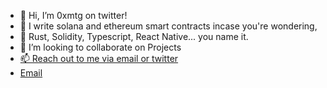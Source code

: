 - 👋 Hi, I’m 0xmtg on twitter!
- 👀 I write solana and ethereum smart contracts incase you're wondering, 
- 🌱 Rust, Solidity, Typescript, React Native... you name it.
- 💞️ I’m looking to collaborate on Projects
- [📫 Reach out to me via email or twitter](https://x.com/0xmtg)
- [Email](mailto:uwadiegwu.emmanuel48@gmail.com)

<!---
Manuelthegoat/Manuelthegoat is a ✨ special ✨ repository because its `README.md` (this file) appears on your GitHub profile.
You can click the Preview link to take a look at your changes.
--->
